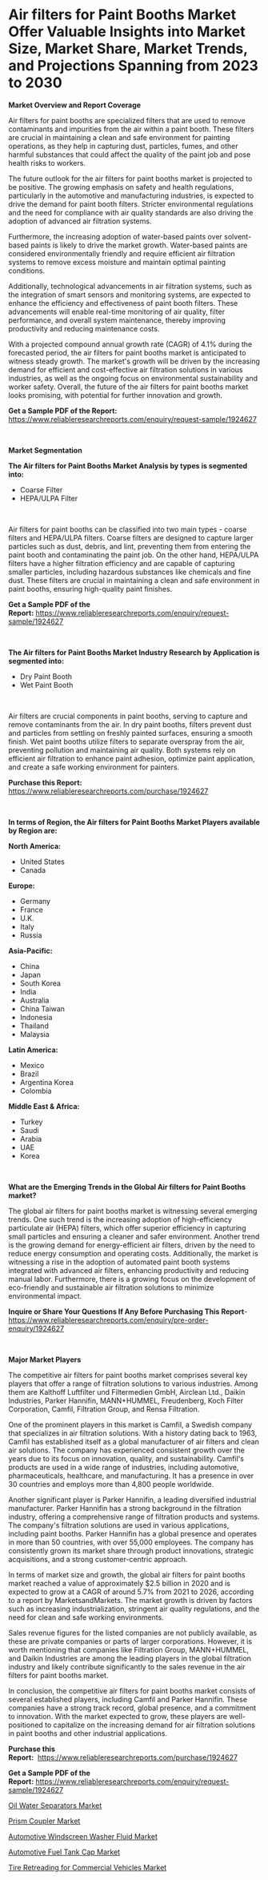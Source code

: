 <p><h1>Air filters for Paint Booths Market Offer Valuable Insights into Market Size, Market Share, Market Trends, and Projections Spanning from 2023 to 2030</h1></p><p><strong>Market Overview and Report Coverage</strong></p>
<p><p>Air filters for paint booths are specialized filters that are used to remove contaminants and impurities from the air within a paint booth. These filters are crucial in maintaining a clean and safe environment for painting operations, as they help in capturing dust, particles, fumes, and other harmful substances that could affect the quality of the paint job and pose health risks to workers.</p><p>The future outlook for the air filters for paint booths market is projected to be positive. The growing emphasis on safety and health regulations, particularly in the automotive and manufacturing industries, is expected to drive the demand for paint booth filters. Stricter environmental regulations and the need for compliance with air quality standards are also driving the adoption of advanced air filtration systems.</p><p>Furthermore, the increasing adoption of water-based paints over solvent-based paints is likely to drive the market growth. Water-based paints are considered environmentally friendly and require efficient air filtration systems to remove excess moisture and maintain optimal painting conditions.</p><p>Additionally, technological advancements in air filtration systems, such as the integration of smart sensors and monitoring systems, are expected to enhance the efficiency and effectiveness of paint booth filters. These advancements will enable real-time monitoring of air quality, filter performance, and overall system maintenance, thereby improving productivity and reducing maintenance costs.</p><p>With a projected compound annual growth rate (CAGR) of 4.1% during the forecasted period, the air filters for paint booths market is anticipated to witness steady growth. The market's growth will be driven by the increasing demand for efficient and cost-effective air filtration solutions in various industries, as well as the ongoing focus on environmental sustainability and worker safety. Overall, the future of the air filters for paint booths market looks promising, with potential for further innovation and growth.</p></p>
<p><strong>Get a Sample PDF of the Report:</strong> <a href="https://www.reliableresearchreports.com/enquiry/request-sample/1924627">https://www.reliableresearchreports.com/enquiry/request-sample/1924627</a></p>
<p>&nbsp;</p>
<p><strong>Market Segmentation</strong></p>
<p><strong>The Air filters for Paint Booths Market Analysis by types is segmented into:</strong></p>
<p><ul><li>Coarse Filter</li><li>HEPA/ULPA Filter</li></ul></p>
<p>&nbsp;</p>
<p><p>Air filters for paint booths can be classified into two main types - coarse filters and HEPA/ULPA filters. Coarse filters are designed to capture larger particles such as dust, debris, and lint, preventing them from entering the paint booth and contaminating the paint job. On the other hand, HEPA/ULPA filters have a higher filtration efficiency and are capable of capturing smaller particles, including hazardous substances like chemicals and fine dust. These filters are crucial in maintaining a clean and safe environment in paint booths, ensuring high-quality paint finishes.</p></p>
<p><strong>Get a Sample PDF of the Report:</strong>&nbsp;<a href="https://www.reliableresearchreports.com/enquiry/request-sample/1924627">https://www.reliableresearchreports.com/enquiry/request-sample/1924627</a></p>
<p>&nbsp;</p>
<p><strong>The Air filters for Paint Booths Market Industry Research by Application is segmented into:</strong></p>
<p><ul><li>Dry Paint Booth</li><li>Wet Paint Booth</li></ul></p>
<p>&nbsp;</p>
<p><p>Air filters are crucial components in paint booths, serving to capture and remove contaminants from the air. In dry paint booths, filters prevent dust and particles from settling on freshly painted surfaces, ensuring a smooth finish. Wet paint booths utilize filters to separate overspray from the air, preventing pollution and maintaining air quality. Both systems rely on efficient air filtration to enhance paint adhesion, optimize paint application, and create a safe working environment for painters.</p></p>
<p><strong>Purchase this Report:</strong>&nbsp; <a href="https://www.reliableresearchreports.com/purchase/1924627">https://www.reliableresearchreports.com/purchase/1924627</a></p>
<p>&nbsp;</p>
<p><strong>In terms of Region, the Air filters for Paint Booths Market Players available by Region are:</strong></p>
<p>
    <p> <strong> North America: </strong>
        <ul>
            <li>United States</li>
            <li>Canada</li>
        </ul>
        </p> 
    <p> <strong> Europe: </strong>
        <ul>
            <li>Germany</li>
            <li>France</li>
            <li>U.K.</li>
            <li>Italy</li>
            <li>Russia</li>
        </ul>
        </p> 
    <p> <strong> Asia-Pacific: </strong>
        <ul>
            <li>China</li>
            <li>Japan</li>
            <li>South Korea</li>
            <li>India</li>
            <li>Australia</li>
            <li>China Taiwan</li>
            <li>Indonesia</li>
            <li>Thailand</li>
            <li>Malaysia</li>
        </ul>
        </p> 
    <p> <strong> Latin America: </strong>
        <ul>
            <li>Mexico</li>
            <li>Brazil</li>
            <li>Argentina Korea</li>
            <li>Colombia</li>
        </ul>
        </p> 
    <p> <strong> Middle East & Africa: </strong>
        <ul>
            <li>Turkey</li>
            <li>Saudi</li>
            <li>Arabia</li>
            <li>UAE</li>
            <li>Korea</li>
        </ul>
    </p>
    </p>
<p>&nbsp;</p>
<p><strong>What are the Emerging Trends in the Global Air filters for Paint Booths market?</strong></p>
<p><p>The global air filters for paint booths market is witnessing several emerging trends. One such trend is the increasing adoption of high-efficiency particulate air (HEPA) filters, which offer superior efficiency in capturing small particles and ensuring a cleaner and safer environment. Another trend is the growing demand for energy-efficient air filters, driven by the need to reduce energy consumption and operating costs. Additionally, the market is witnessing a rise in the adoption of automated paint booth systems integrated with advanced air filters, enhancing productivity and reducing manual labor. Furthermore, there is a growing focus on the development of eco-friendly and sustainable air filtration solutions to minimize environmental impact.</p></p>
<p><strong>Inquire or Share Your Questions If Any Before Purchasing This Report</strong>- <a href="https://www.reliableresearchreports.com/enquiry/pre-order-enquiry/1924627">https://www.reliableresearchreports.com/enquiry/pre-order-enquiry/1924627</a></p>
<p>&nbsp;</p>
<p><strong>Major Market Players</strong></p>
<p><p>The competitive air filters for paint booths market comprises several key players that offer a range of filtration solutions to various industries. Among them are Kalthoff Luftfilter und Filtermedien GmbH, Airclean Ltd., Daikin Industries, Parker Hannifin, MANN+HUMMEL, Freudenberg, Koch Filter Corporation, Camfil, Filtration Group, and Rensa Filtration.</p><p>One of the prominent players in this market is Camfil, a Swedish company that specializes in air filtration solutions. With a history dating back to 1963, Camfil has established itself as a global manufacturer of air filters and clean air solutions. The company has experienced consistent growth over the years due to its focus on innovation, quality, and sustainability. Camfil's products are used in a wide range of industries, including automotive, pharmaceuticals, healthcare, and manufacturing. It has a presence in over 30 countries and employs more than 4,800 people worldwide.</p><p>Another significant player is Parker Hannifin, a leading diversified industrial manufacturer. Parker Hannifin has a strong background in the filtration industry, offering a comprehensive range of filtration products and systems. The company's filtration solutions are used in various applications, including paint booths. Parker Hannifin has a global presence and operates in more than 50 countries, with over 55,000 employees. The company has consistently grown its market share through product innovations, strategic acquisitions, and a strong customer-centric approach.</p><p>In terms of market size and growth, the global air filters for paint booths market reached a value of approximately $2.5 billion in 2020 and is expected to grow at a CAGR of around 5.7% from 2021 to 2026, according to a report by MarketsandMarkets. The market growth is driven by factors such as increasing industrialization, stringent air quality regulations, and the need for clean and safe working environments.</p><p>Sales revenue figures for the listed companies are not publicly available, as these are private companies or parts of larger corporations. However, it is worth mentioning that companies like Filtration Group, MANN+HUMMEL, and Daikin Industries are among the leading players in the global filtration industry and likely contribute significantly to the sales revenue in the air filters for paint booths market.</p><p>In conclusion, the competitive air filters for paint booths market consists of several established players, including Camfil and Parker Hannifin. These companies have a strong track record, global presence, and a commitment to innovation. With the market expected to grow, these players are well-positioned to capitalize on the increasing demand for air filtration solutions in paint booths and other industrial applications.</p></p>
<p><strong>Purchase this Report:</strong>&nbsp;&nbsp;<a href="https://www.reliableresearchreports.com/purchase/1924627">https://www.reliableresearchreports.com/purchase/1924627</a></p>
<p></p>
<p><strong>Get a Sample PDF of the Report:</strong>&nbsp;<a href="https://www.reliableresearchreports.com/enquiry/request-sample/1924627">https://www.reliableresearchreports.com/enquiry/request-sample/1924627</a></p>
<p><p><a href="https://github.com/castoriffic/Market-Research-Report-List-1/blob/main/oil-water-separators-market.md">Oil Water Separators Market</a></p><p><a href="https://github.com/mabutironaldo/Market-Research-Report-List-1/blob/main/prism-coupler-market.md">Prism Coupler Market</a></p><p><a href="https://medium.com/@chiragreportprime1/automotive-windscreen-washer-fluid-market-insights-into-market-cagr-market-trends-and-growth-ed177b39f46a">Automotive Windscreen Washer Fluid Market</a></p><p><a href="https://medium.com/@akshatsharma12/automotive-fuel-tank-cap-market-size-reveals-the-best-marketing-channels-in-global-industry-b4fc6a93743b">Automotive Fuel Tank Cap Market</a></p><p><a href="https://medium.com/@chiragreportprime2/tire-retreading-for-commercial-vehicles-market-outlook-industry-overview-and-forecast-2023-to-a8d904946299">Tire Retreading for Commercial Vehicles Market</a></p></p>
